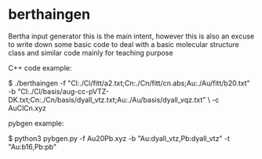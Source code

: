 # berthaingen

Bertha input generator this is the main  intent, however  this is also 
an excuse to write down some basic code to deal with a basic molecular 
structure class and similar code mainly for teaching purpose 

C++ code example: 

$ ./berthaingen -f "Cl:./Cl/fitt/a2.txt;Cn:./Cn/fitt/cn.abs;Au:./Au/fitt/b20.txt" \
    -b "Cl:./Cl/basis/aug-cc-pVTZ-DK.txt;Cn:./Cn/basis/dyall_vtz.txt;Au:./Au/basis/dyall_vqz.txt" \ 
    -c AuClCn.xyz 

pybgen example: 

$ python3 pybgen.py -f Au20Pb.xyz -b "Au:dyall_vtz,Pb:dyall_vtz" -t "Au:b16,Pb:pb"


